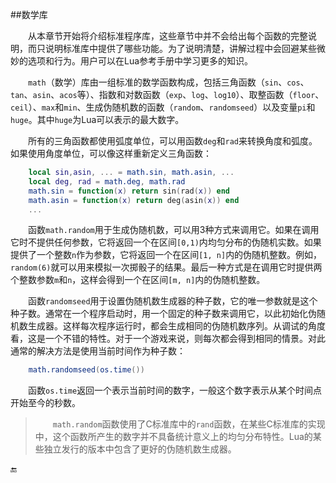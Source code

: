 ##数学库

&emsp;&emsp;从本章节开始将介绍标准程序库，这些章节中并不会给出每个函数的完整说明，而只说明标准库中提供了哪些功能。为了说明清楚，讲解过程中会回避某些微妙的选项和行为。用户可以在Lua参考手册中学习更多的知识。

&emsp;&emsp;`math`（数学）库由一组标准的数学函数构成，包括三角函数（`sin`、`cos`、`tan`、`asin`、`acos`等）、指数和对数函数（`exp`、`log`、`log10`）、取整函数（`floor`、`ceil`）、`max`和`min`、生成伪随机数的函数（`random`、`randomseed`）以及变量`pi`和`huge`。其中`huge`为Lua可以表示的最大数字。

&emsp;&emsp;所有的三角函数都使用弧度单位，可以用函数`deg`和`rad`来转换角度和弧度。如果使用角度单位，可以像这样重新定义三角函数：

```lua
    local sin,asin, ... = math.sin, math.asin, ...
    local deg, rad = math.deg, math.rad
    math.sin = function(x) return sin(rad(x)) end
    math.asin = function(x) return deg(asin(x)) end
    ...
```

&emsp;&emsp;函数`math.random`用于生成伪随机数，可以用3种方式来调用它。如果在调用它时不提供任何参数，它将返回一个在区间`[0,1)`内均匀分布的伪随机实数。如果提供了一个整数`n`作为参数，它将返回一个在区间`[1, n]`内的伪随机整数。例如，`random(6)`就可以用来模拟一次掷骰子的结果。最后一种方式是在调用它时提供两个整数参数`m`和`n`，这样会得到一个在区间`[m, n]`内的伪随机整数。

&emsp;&emsp;函数`randomseed`用于设置伪随机数生成器的种子数，它的唯一参数就是这个种子数。通常在一个程序启动时，用一个固定的种子数来调用它，以此初始化伪随机数生成器。这样每次程序运行时，都会生成相同的伪随机数序列。从调试的角度看，这是一个不错的特性。对于一个游戏来说，则每次都会得到相同的情景。对此通常的解决方法是使用当前时间作为种子数：

```lua
    math.randomseed(os.time())
```

&emsp;&emsp;函数`os.time`返回一个表示当前时间的数字，一般这个数字表示从某个时间点开始至今的秒数。

>&emsp;&emsp;`math.random`函数使用了C标准库中的`rand`函数，在某些C标准库的实现中，这个函数所产生的数字并不具备统计意义上的均匀分布特性。Lua的某些独立发行的版本中包含了更好的伪随机数生成器。


🔚